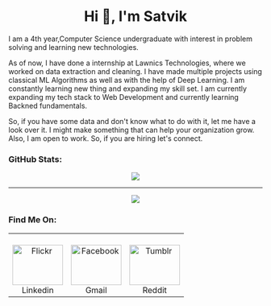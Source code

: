 <h1 align="center">Hi 👋, I'm Satvik</h1>

I am a 4th year,Computer Science undergraduate with interest in problem solving and learning new technologies. 

As of now, I have done a internship at Lawnics Technologies, where we worked on data extraction and cleaning. I have made multiple projects using classical ML Algorithms as well as with the help of Deep Learning. I am constantly learning new thing and expanding my skill set. I am currently expanding my tech stack to Web Development and currently learning Backned fundamentals.

So, if you have some data and don't know what to do with it, let me have a look over it. I might make something that can help your organization grow.
Also, I am open to work. So, if you are hiring let's connect.

### GitHub Stats:
<p align="center">
  <a href="https://github.com/SATVIK2204">
    <img src="https://github-readme-stats.vercel.app/api?username=SATVIK2204&show_icons=true&hide=issues&theme=radical"/>
  </a>
</p>

---

<p align="center">
  <a href="https://github.com/SATVIK2204">
    <img src="https://github-readme-streak-stats.herokuapp.com/?user=SATVIK2204&theme=radical"/>
  </a>
</p>

### Find Me On:
<!-- <p align="center">
<a href="https://www.linkedin.com/in/resider/"><img src="https://camo.githubusercontent.com/c8a9c5b414cd812ad6a97a46c29af67239ddaeae08c41724ff7d945fb4c047e5/68747470733a2f2f6564656e742e6769746875622e696f2f537570657254696e7949636f6e732f696d616765732f7376672f6c696e6b6564696e2e737667"  width="50">  </a>
<a href="bksatvik@gmail.com"><img src="https://camo.githubusercontent.com/4a3dd8d10a27c272fd04b2ce8ed1a130606f95ea6a76b5e19ce8b642faa18c27/68747470733a2f2f6564656e742e6769746875622e696f2f537570657254696e7949636f6e732f696d616765732f7376672f676d61696c2e737667"  width="40">  </a>
<a href="reddit.com/user/EZresider"><img src="https://camo.githubusercontent.com/521640dc2dba501cde1805c0a42cecf5ccf7fc1378f542fe9fda756fb36add25/68747470733a2f2f6564656e742e6769746875622e696f2f537570657254696e7949636f6e732f696d616765732f7376672f7265646469742e737667" s width="50">  </a>
</p> -->

<p align="center">
  <table align="center">
  <tr>
  <td align="center"><br><a> <img src="https://edent.github.io/SuperTinyIcons/images/svg/linkedin.svg" height = "80" width="100" title="Flickr" /></a><br>Linkedin</td>
  <td align="center"><br><a> <img src="https://edent.github.io/SuperTinyIcons/images/svg/gmail.svg" height = "80" width="100" title="Facebook" /></a><br>Gmail</td>
  <td align="center"><br><a> <img src="https://edent.github.io/SuperTinyIcons/images/svg/reddit.svg" height = "80" width="100" title="Tumblr" /></a><br>Reddit</td>
  </tr>
  <tr>
</p>
